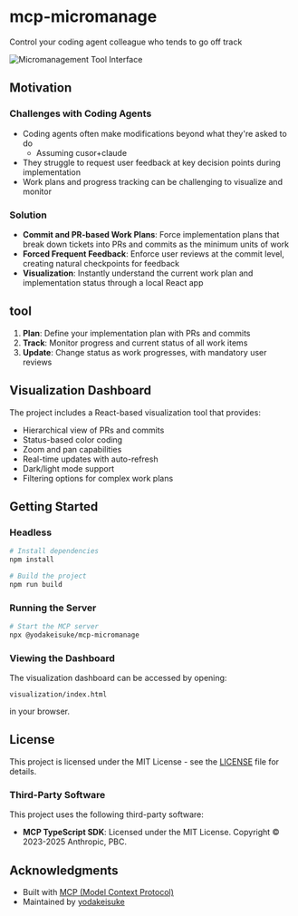 # mcp-micromanage

Control your coding agent colleague who tends to go off track

![Micromanagement Tool Interface](https://placeholder-for-interface-image.png)

## Motivation

### Challenges with Coding Agents
- Coding agents often make modifications beyond what they're asked to do
    - Assuming cusor+claude
- They struggle to request user feedback at key decision points during implementation
- Work plans and progress tracking can be challenging to visualize and monitor

### Solution
- **Commit and PR-based Work Plans**: Force implementation plans that break down tickets into PRs and commits as the minimum units of work
- **Forced Frequent Feedback**: Enforce user reviews at the commit level, creating natural checkpoints for feedback
- **Visualization**: Instantly understand the current work plan and implementation status through a local React app

## tool

1. **Plan**: Define your implementation plan with PRs and commits
2. **Track**: Monitor progress and current status of all work items
3. **Update**: Change status as work progresses, with mandatory user reviews

## Visualization Dashboard

The project includes a React-based visualization tool that provides:

- Hierarchical view of PRs and commits
- Status-based color coding
- Zoom and pan capabilities
- Real-time updates with auto-refresh
- Dark/light mode support
- Filtering options for complex work plans

## Getting Started

### Headless

```bash
# Install dependencies
npm install

# Build the project
npm run build
```

### Running the Server

```bash
# Start the MCP server
npx @yodakeisuke/mcp-micromanage
```

### Viewing the Dashboard

The visualization dashboard can be accessed by opening:
```
visualization/index.html
```
in your browser.

## License

This project is licensed under the MIT License - see the [LICENSE](LICENSE) file for details.

### Third-Party Software

This project uses the following third-party software:

- **MCP TypeScript SDK**: Licensed under the MIT License. Copyright © 2023-2025 Anthropic, PBC.

## Acknowledgments

- Built with [MCP (Model Context Protocol)](https://github.com/modelcontextprotocol/typescript-sdk)
- Maintained by [yodakeisuke](https://github.com/yodakeisuke)
